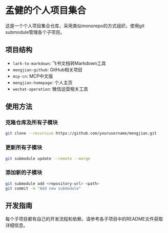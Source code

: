 # 孟健的个人项目集合

这是一个个人项目集合仓库，采用类似monorepo的方式组织，使用git submodule管理各个子项目。

## 项目结构

- `lark-to-markdown`: 飞书文档转Markdown工具
- `mengjian-github`: GitHub相关项目
- `mcp-cn`: MCP中文版
- `mengjian-homepage`: 个人主页
- `wechat-operation`: 微信运营相关工具

## 使用方法

### 克隆仓库及所有子模块

```bash
git clone --recursive https://github.com/yourusername/mengjian.git
```

### 更新所有子模块

```bash
git submodule update --remote --merge
```

### 添加新的子模块

```bash
git submodule add <repository-url> <path>
git commit -m "Add new submodule"
```

## 开发指南

每个子项目都有自己的开发流程和依赖，请参考各子项目中的README文件获取详细信息。 